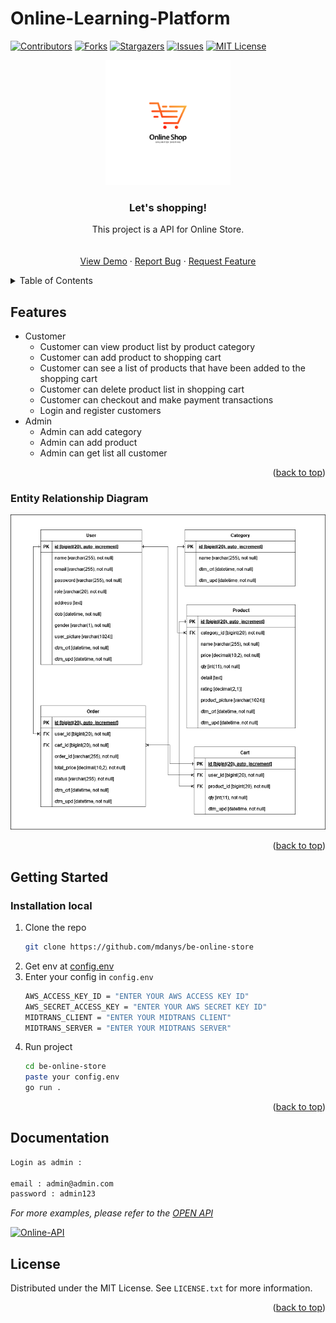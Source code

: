 # Online-Learning-Platform

<a name="readme-top"></a>



[![Contributors][contributors-shield]][contributors-url]
[![Forks][forks-shield]][forks-url]
[![Stargazers][stars-shield]][stars-url]
[![Issues][issues-shield]][issues-url]
[![MIT License][license-shield]][license-url]



<!-- PROJECT LOGO -->
<div align="center">
  <a href="https://github.com/mdanys/be-online-store">
    <img src="utils/logo.png" alt="Logo" width="200px">
  </a>

<h3 align="center">Let's shopping!</h3>

  <p align="center">
    This project is a API for Online Store.
    <br />
    <br />
    <br />
    <a href="https://app.swaggerhub.com/apis-docs/mdanys/be-online-store/1.0.0#/">View Demo</a>
    ·
    <a href="https://github.com/mdanys/be-online-store/issues">Report Bug</a>
    ·
    <a href="https://github.com/mdanys/be-online-store/issues">Request Feature</a>
  </p>
</div>



<!-- TABLE OF CONTENTS -->
<details>
  <summary>Table of Contents</summary>
  <ol>
    <li>
      <a href="#features">Features</a>
      <ul>
        <li><a href="#entity-relationship-diagram">Entity Relationship Diagram</a></li>
      </ul>
    </li>
    <li>
      <a href="#getting-started">Getting Started</a>
      <ul>
        <li><a href="#installation">Installation</a></li>
      </ul>
    </li>
    <li><a href="#usage">Usage</a></li>
    <li><a href="#license">License</a></li>
  </ol>
</details>



<!-- ABOUT THE PROJECT -->
## Features

- Customer
    - Customer can view product list by product category
    - Customer can add product to shopping cart
    - Customer can see a list of products that have been added to the shopping cart
    - Customer can delete product list in shopping cart
    - Customer can checkout and make payment transactions
    - Login and register customers
- Admin
    - Admin can add category
    - Admin can add product
    - Admin can get list all customer

<p align="right">(<a href="#readme-top">back to top</a>)</p>



### Entity Relationship Diagram



[![Store-ERD][erd-screenshot]](https://github.com/mdanys/be-online-store/blob/main/utils/ERD.drawio.png)

<p align="right">(<a href="#readme-top">back to top</a>)</p>



<!-- GETTING STARTED -->
## Getting Started

### Installation local

1. Clone the repo
   ```bash
   git clone https://github.com/mdanys/be-online-store
   ```
2. Get env at [config.env](https://drive.google.com/file/d/13wLy-4LO1EPOmMTaaCZFWr7fsc2_uNYz/view?usp=sharing)
3. Enter your config in `config.env`
   ```bash
   AWS_ACCESS_KEY_ID = "ENTER YOUR AWS ACCESS KEY ID"
   AWS_SECRET_ACCESS_KEY = "ENTER YOUR AWS SECRET KEY ID"
   MIDTRANS_CLIENT = "ENTER YOUR MIDTRANS CLIENT"
   MIDTRANS_SERVER = "ENTER YOUR MIDTRANS SERVER"
   ```
4. Run project
   ```bash
   cd be-online-store
   paste your config.env
   go run .
   ```

<p align="right">(<a href="#readme-top">back to top</a>)</p>



<!-- USAGE EXAMPLES -->
## Documentation

```bash
Login as admin :

email : admin@admin.com
password : admin123
```

_For more examples, please refer to the [OPEN API](https://app.swaggerhub.com/apis-docs/mdanys/be-online-store/1.0.0#/)_

[![Online-API][product-screenshot]](https://github.com/mdanys/be-online-store/blob/main/utils/online-learning-platform.png)



<!-- LICENSE -->
## License

Distributed under the MIT License. See `LICENSE.txt` for more information.

<p align="right">(<a href="#readme-top">back to top</a>)</p>



<!-- MARKDOWN LINKS & IMAGES -->
[contributors-shield]: https://img.shields.io/github/contributors/mdanys/be-online-store?style=for-the-badge
[contributors-url]: https://github.com/mdanys/be-online-store/graphs/contributors
[forks-shield]: https://img.shields.io/github/forks/mdanys/be-online-store?style=for-the-badge
[forks-url]: https://github.com/mdanys/be-online-store/network/members
[stars-shield]: https://img.shields.io/github/stars/mdanys/be-online-store?style=for-the-badge
[stars-url]: https://github.com/mdanys/be-online-store/stargazers
[issues-shield]: https://img.shields.io/github/issues/mdanys/be-online-store?style=for-the-badge
[issues-url]: https://github.com/mdanys/be-online-store/issues
[license-shield]: https://img.shields.io/github/license/mdanys/be-online-store?style=for-the-badge
[license-url]: https://github.com/mdanys/be-online-store/blob/main/LICENSE
[product-screenshot]: utils/online-learning-platform.png
[erd-screenshot]: utils/ERD.drawio.png